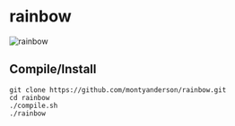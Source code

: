 # rainbow
![rainbow](https://i.imgur.com/V9uycib.png)

Compile/Install
---------------
    git clone https://github.com/montyanderson/rainbow.git
    cd rainbow
    ./compile.sh
    ./rainbow